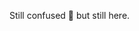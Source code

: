 Still confused 💞️ but still here.

<!---
WingedP/WingedP is a ✨ special ✨ repository because its `README.md` (this file) appears on your GitHub profile.
You can click the Preview link to take a look at your changes.
--->
